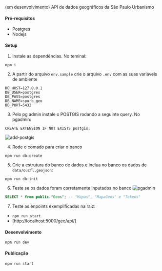 (em desenvolvimento) API de dados geográficos da São Paulo Urbanismo


#### Pré-requisitos
 - Postgres
 - Nodejs


#### Setup

1. Instale as dependências. No teminal:
```
npm i
```

2. A partir do arquivo `env.sample` crie o arquivo `.env` com as suas variáveis de ambiente
```
DB_HOST=127.0.0.1
DB_USER=postgres
DB_PASS=postgres
DB_NAME=spurb_geo
DB_PORT=5432
```

3. Pelo pg admin instale o POSTGIS rodando a seguinte query. No pgadmin:
```
CREATE EXTENSION IF NOT EXISTS postgis;
```
![add-postgis](https://user-images.githubusercontent.com/4117768/90423536-07915200-e093-11ea-9e8f-bd669ecb1b32.png)


4. Rode o comado para criar o banco
```
npm run db:create
```

5. Crie a estrutura do banco de dados e inclua no banco os dados de `data/oucfl.geojson`:
```
npm run db:init
```

6. Teste se os dados foram corretamente inputados no banco
![pgadmin](https://user-images.githubusercontent.com/4117768/90301609-61b5cb80-de77-11ea-9940-3e899780a9de.png)
```sql
SELECT * from public."Geos"; -- "Mapas", "MapaGeos" e "Tokens"
```

7. Teste as enpoints exemplificadas na raiz:
 - `npm run start`
 - [http://localhost:5000/geo/api/]


#### Desenvolvimento
```
npm run dev
```

#### Publicação
```
npm run start
```
